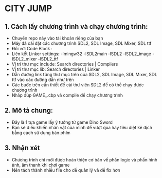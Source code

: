 # **CITY JUMP**

## 1. Cách lấy chương trình và chạy chương trình:
- Chuyển repo này vào tài khoản riêng của bạn
- Máy đã cài đặt các chương trình SDL2, SDL Image, SDL Mixer, SDL ttf
- Đối với Code Block :
- Liên kết Linker settings: -lmingw32 -lSDL2main -lSDL2 -lSDL2_image -lSDL2_mixer -lSDL2_ttf
- Vị trí thư mục include: Search directories | Compilers
- Vị trí thư mục lib: Search directories | Linker
- Dẫn đường link từng thư mục trên của SDL2, SDL Image, SDL Mixer, SDL ttf vào các đường dẫn như trên
- Các bước trên cần thiết để cài thư viên SDL2 để có thể chạy được chương trình
- Nhấp đúp GAME_.cbp và compile để chạy chương trình

## 2. Mô tả chung:

- Đây là 1 tựa game lấy ý tưởng từ game Dino Sword
- Bạn sẽ điều khiển nhân vật của mình để vượt qua hay tiêu diệt kẻ địch bằng cách sử dụng bàn phím

## 3. Nhận xét
- Chương trình chỉ mới được hoàn thiện cơ bản về phần logic và phần hình ảnh, âm thanh khi chơi game
- Nên tách thành nhiều file cho dễ quản lý và dễ fix hơn
